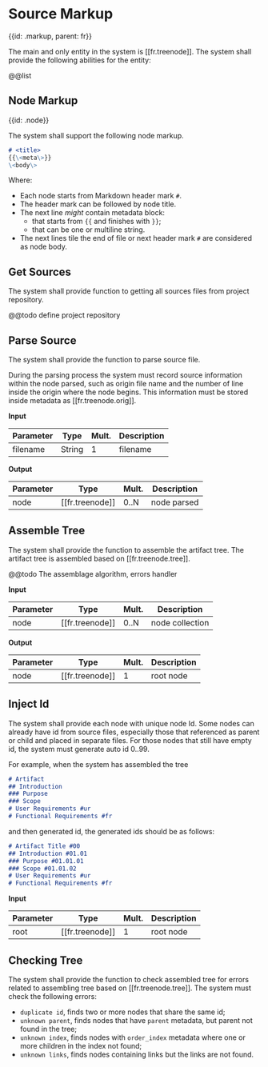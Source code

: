 # Source Markup
{{id: .markup, parent: fr}}

The main and only entity in the system is [[fr.treenode]]. The system shall provide the following abilities for the entity:

@@list

## Node Markup
{{id: .node}}

The system shall support the following node markup.

```markdown
# <title>
{{\<meta\>}}
\<body\>
```

Where:  

- Each node starts from Markdown header mark `#`.
- The header mark can be followed by node title.
- The next line _might_ contain metadata block:
   - that starts from `{{` and finishes with `}}`;
   - that can be one or multiline string.
- The next lines tile the end of file or next header mark `#` are considered as node body.

## Get Sources

The system shall provide function to getting all sources files from project repository.

@@todo define project repository

## Parse Source

The system shall provide the function to parse source file.

During the parsing process the system must record source information within the node parsed, such as origin file name and the number of line inside the origin where the node begins. This information must be stored inside metadata as [[fr.treenode.orig]].

__Input__

Parameter | Type   | Mult. | Description
--------- | ------ | ----- | -----------
filename  | String |     1 | filename

__Output__

Parameter | Type            | Mult. | Description
--------- | --------------- | ----- | -----------
node      | [[fr.treenode]] | 0..N  | node parsed

## Assemble Tree

The system shall provide the function to assemble the artifact tree. The artifact tree is assembled based on [[fr.treenode.tree]].

@@todo The assemblage algorithm, errors handler

__Input__

Parameter | Type            | Mult. | Description
--------- | --------------- | ----- | -----------
node      | [[fr.treenode]] | 0..N  | node collection

__Output__

Parameter | Type            | Mult. | Description
--------- | --------------- | ----- | -----------
node      | [[fr.treenode]] |    1  | root node

## Inject Id

The system shall provide each node with unique node Id. Some nodes can already have id from source files, especially those that referenced as parent or child and placed in separate files. For those nodes that still have empty id, the system must generate auto id 0..99.

For example, when the system has assembled the tree

```markdown
# Artifact
## Introduction
### Purpose
### Scope
# User Requirements #ur
# Functional Requirements #fr
```

and then generated id, the generated ids should be as follows:

```markdown
# Artifact Title #00
## Introduction #01.01
### Purpose #01.01.01
### Scope #01.01.02
# User Requirements #ur
# Functional Requirements #fr
```

__Input__

Parameter | Type            | Mult. | Description
--------- | --------------- | ----- | -----------
root      | [[fr.treenode]] |    1  | root node

## Checking Tree

The system shall provide the function to check assembled tree for errors related to assembling tree based on [[fr.treenode.tree]]. The system must check the following errors:

- `duplicate id`, finds two or more nodes that share the same id;
- `unknown parent`, finds nodes that have `parent` metadata, but parent not found in the tree;
- `unknown index`, finds nodes with `order_index` metadata where one or more children in the index not found;
- `unknown links`, finds nodes containing links but the links are not found.
